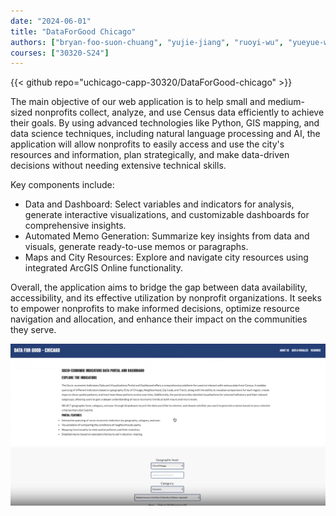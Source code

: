 ```yaml
---
date: "2024-06-01"
title: "DataForGood Chicago"
authors: ["bryan-foo-suon-chuang", "yujie-jiang", "ruoyi-wu", "yueyue-wang", "maxine-xu"]
courses: ["30320-S24"]
---
```


{{< github repo="uchicago-capp-30320/DataForGood-chicago" >}}


The main objective of our web application is to help small and medium-sized nonprofits collect, analyze, and use Census data efficiently to achieve their goals. By using advanced technologies like Python, GIS mapping, and data science techniques, including natural language processing and AI, the application will allow nonprofits to easily access and use the city's resources and information, plan strategically, and make data-driven decisions without needing extensive technical skills.

Key components include:

- Data and Dashboard: Select variables and indicators for analysis, generate interactive visualizations, and customizable dashboards for comprehensive insights.
- Automated Memo Generation: Summarize key insights from data and visuals, generate ready-to-use memos or paragraphs.
- Maps and City Resources: Explore and navigate city resources using integrated ArcGIS Online functionality.

Overall, the application aims to bridge the gap between data availability, accessibility, and its effective utilization by nonprofit organizations. It seeks to empower nonprofits to make informed decisions, optimize resource navigation and allocation, and enhance their impact on the communities they serve.


![](feature.png)
